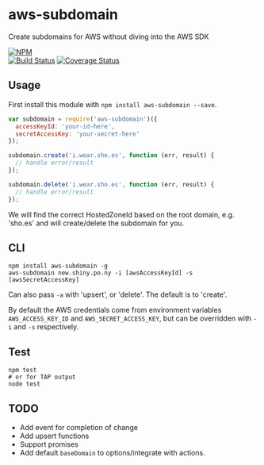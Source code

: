 aws-subdomain
=============

Create subdomains for AWS without diving into the AWS SDK

[![NPM][npm-badge]][npm-badge-url]  
[![Build Status][travis-badge]][travis-badge-url]
[![Coverage Status][coveralls-badge]][coveralls-badge-url]  

## Usage

First install this module with `npm install aws-subdomain --save`.

```js
var subdomain = require('aws-subdomain')({
  accessKeyId: 'your-id-here',
  secretAccessKey: 'your-secret-here'
});

subdomain.create('i.wear.sho.es', function (err, result) {
  // handle error/result
});

subdomain.delete('i.wear.sho.es', function (err, result) {
  // handle error/result
});
```

We will find the correct HostedZoneId based on the root domain, e.g. 'sho.es'
and will create/delete the subdomain for you.

## CLI

```shell
npm install aws-subdomain -g
aws-subdomain new.shiny.po.ny -i [awsAccessKeyId] -s [awsSecretAccessKey]
```

Can also pass `-a` with 'upsert', or 'delete'. The default is to 'create'.

By default the AWS credentials come from environment variables 
`AWS_ACCESS_KEY_ID` and `AWS_SECRET_ACCESS_KEY`, but can be
overridden with `-i` and `-s` respectively.

## Test

```shell
npm test
# or for TAP output
node test
```

## TODO

* Add event for completion of change
* Add upsert functions
* Support promises
* Add default `baseDomain` to options/integrate with actions.

[travis-badge-url]: https://travis-ci.org/knownasilya/aws-subdomain
[travis-badge]: https://travis-ci.org/knownasilya/aws-subdomain.svg?branch=master
[npm-badge-url]: https://nodei.co/npm/aws-subdomain/
[npm-badge]: https://nodei.co/npm/aws-subdomain.png?downloads=true&stars=true
[coveralls-badge]: https://coveralls.io/repos/knownasilya/aws-subdomain/badge.svg?branch=master
[coveralls-badge-url]: https://coveralls.io/r/knownasilya/aws-subdomain?branch=master
